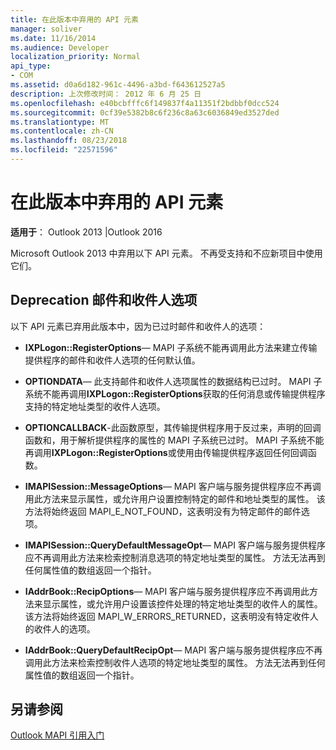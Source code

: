 ```yaml
---
title: 在此版本中弃用的 API 元素
manager: soliver
ms.date: 11/16/2014
ms.audience: Developer
localization_priority: Normal
api_type:
- COM
ms.assetid: d0a6d182-961c-4496-a3bd-f643612527a5
description: 上次修改时间： 2012 年 6 月 25 日
ms.openlocfilehash: e40bcbfffc6f149837f4a11351f2bdbbf0dcc524
ms.sourcegitcommit: 0cf39e5382b8c6f236c8a63c6036849ed3527ded
ms.translationtype: MT
ms.contentlocale: zh-CN
ms.lasthandoff: 08/23/2018
ms.locfileid: "22571596"
---
```

# <a name="api-elements-deprecated-in-this-edition"></a>在此版本中弃用的 API 元素

  
  
**适用于**： Outlook 2013 |Outlook 2016 
  
Microsoft Outlook 2013 中弃用以下 API 元素。 不再受支持和不应新项目中使用它们。
  
## <a name="deprecation-of-message-and-recipient-options"></a>Deprecation 邮件和收件人选项

以下 API 元素已弃用此版本中，因为已过时邮件和收件人的选项：
  
- **IXPLogon::RegisterOptions**— MAPI 子系统不能再调用此方法来建立传输提供程序的邮件和收件人选项的任何默认值。
    
- **OPTIONDATA**— 此支持邮件和收件人选项属性的数据结构已过时。 MAPI 子系统不能再调用**IXPLogon::RegisterOptions**获取的任何消息或传输提供程序支持的特定地址类型的收件人选项。 
    
- **OPTIONCALLBACK**-此函数原型，其传输提供程序用于反过来，声明的回调函数和，用于解析提供程序的属性的 MAPI 子系统已过时。 MAPI 子系统不能再调用**IXPLogon::RegisterOptions**或使用由传输提供程序返回任何回调函数。 
    
- **IMAPISession::MessageOptions**— MAPI 客户端与服务提供程序应不再调用此方法来显示属性，或允许用户设置控制特定的邮件和地址类型的属性。 该方法将始终返回 MAPI_E_NOT_FOUND，这表明没有为特定邮件的邮件选项。
    
- **IMAPISession::QueryDefaultMessageOpt**— MAPI 客户端与服务提供程序应不再调用此方法来检索控制消息选项的特定地址类型的属性。 方法无法再到任何属性值的数组返回一个指针。
    
- **IAddrBook::RecipOptions**— MAPI 客户端与服务提供程序应不再调用此方法来显示属性，或允许用户设置该控件处理的特定地址类型的收件人的属性。 该方法将始终返回 MAPI_W_ERRORS_RETURNED，这表明没有特定收件人的收件人的选项。
    
- **IAddrBook::QueryDefaultRecipOpt**— MAPI 客户端与服务提供程序应不再调用此方法来检索控制收件人选项的特定地址类型的属性。 方法无法再到任何属性值的数组返回一个指针。
    
## <a name="see-also"></a>另请参阅



[Outlook MAPI 引用入门](getting-started-with-the-outlook-mapi-reference.md)

